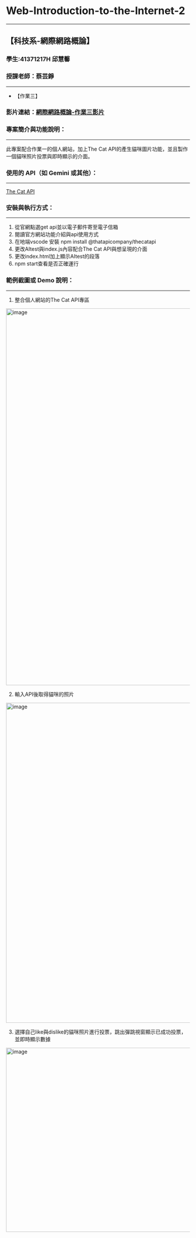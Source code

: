 # Web-Introduction-to-the-Internet-2
---
【科技系-網際網路概論】
---
### 學生:41371217H 邱慧馨
### 授課老師：蔡芸錚
---
* 【作業三】

### 影片連結：[網際網路概論-作業三影片](https://youtu.be/9uTEPsfmH28)

### 專案簡介與功能說明：
---
此專案配合作業一的個人網站，加上The Cat API的產生貓咪圖片功能，並且製作一個貓咪照片投票與即時顯示的介面。

### 使用的 API（如 Gemini 或其他）：
---
[The Cat API](https://developers.thecatapi.com/view-account/ylX4blBYT9FaoVd6OhvR?report=gpN-ReBkp)

### 安裝與執行方式：
---
1. 從官網點選get api並以電子郵件寄至電子信箱
2. 閱讀官方網站功能介紹與api使用方式
3. 在地端vscode 安裝 npm install @thatapicompany/thecatapi
4. 更改AItest與index.js內容配合The Cat API與想呈現的介面
5. 更改index.html加上顯示AItest的段落
6. npm start查看是否正確運行

### 範例截圖或 Demo 說明：
---
1. 整合個人網站的The Cat API專區
<img width="1911" height="1029" alt="image" src="https://github.com/user-attachments/assets/f630ab51-50af-48c3-b8cc-6b6cffa6bcf2" />

2. 輸入API後取得貓咪的照片
<img width="925" height="874" alt="image" src="https://github.com/user-attachments/assets/5dfe004c-cf51-4eb0-8112-240d9be4751a" />

3. 選擇自己like與dislike的貓咪照片進行投票，跳出彈跳視窗顯示已成功投票，並即時顯示數據
<img width="913" height="503" alt="image" src="https://github.com/user-attachments/assets/b69dbf64-f703-4e92-9678-c049e942ed6a" />



